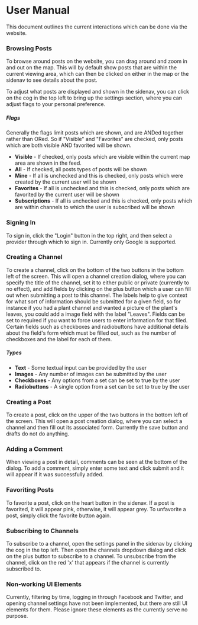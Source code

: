 # User Manual

This document outlines the current interactions which can be done via the website.

### Browsing Posts

To browse around posts on the website, you can drag around and zoom in and out on the map. This will by default show posts that are within the current viewing area, which can then be clicked on either in the map or the sidenav to see details about the post.

To adjust what posts are displayed and shown in the sidenav, you can click on the cog in the top left to bring up the settings section, where you can adjust flags to your personal preference.

##### Flags

Generally the flags limit posts which are shown, and are ANDed together rather than ORed. So if "Visible" and "Favorites" are checked, only posts which are both visible AND favorited will be shown.

* **Visible** - If checked, only posts which are visible within the current map area are shown in the feed.
* **All** - If checked, all posts types of posts will be shown
* **Mine** - If all is unchecked and this is checked, only posts which were created by the current user will be shown
* **Favorites** - If all is unchecked and this is checked, only posts which are favorited by the current user will be shown
* **Subscriptions** - If all is unchecked and this is checked, only posts which are within channels to which the user is subscribed will be shown

### Signing In

To sign in, click the "Login" button in the top right, and then select a provider through which to sign in. Currently only Google is supported.

### Creating a Channel

To create a channel, click on the bottom of the two buttons in the bottom left of the screen. This will open a channel creation dialog, where you can specify the title of the channel, set it to either public or private (currently to no effect), and add fields by clicking on the plus button which a user can fill out when submitting a post to this channel. The labels help to give context for what sort of information should be submitted for a given field, so for instance if you had a plant channel and wanted a picture of the plant's leaves, you could add a image field with the label "Leaves". Fields can be set to required if you want to force users to enter information for that filed. Certain fields such as checkboxes and radiobuttons have additional details about the field's form which must be filled out, such as the number of checkboxes and the label for each of them.

##### Types

* **Text** - Some textual input can be provided by the user
* **Images** - Any number of images can be submitted by the user
* **Checkboxes** - Any options from a set can be set to true by the user
* **Radiobuttons** - A single option from a set can be set to true by the user

### Creating a Post

To create a post, click on the upper of the two buttons in the bottom left of the screen. This will open a post creation dialog, where you can select a channel and then fill out its associated form. Currently the save button and drafts do not do anything.

### Adding a Comment

When viewing a post in detail, comments can be seen at the bottom of the dialog. To add a comment, simply enter some text and click submit and it will appear if it was successfully added.

### Favoriting Posts

To favorite a post, click on the heart button in the sidenav. If a post is favorited, it will appear pink, otherwise, it will appear grey. To unfavorite a post, simply click the favorite button again.

### Subscribing to Channels

To subscribe to a channel, open the settings panel in the sidenav by clicking the cog in the top left. Then open the channels dropdown dialog and click on the plus button to subscribe to a channel. To unsubscribe from the channel, click on the red 'x' that appears if the channel is currently subscribed to.

### Non-working UI Elements

Currently, filtering by time, logging in through Facebook and Twitter, and opening channel settings have not been implemented, but there are still UI elements for them. Please ignore these elements as the currently serve no purpose.
